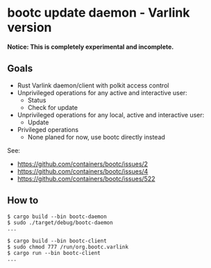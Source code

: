 # bootc update daemon - Varlink version

**Notice: This is completely experimental and incomplete.**

## Goals

- Rust Varlink daemon/client with polkit access control
- Unprivileged operations for any active and interactive user:
    - Status
    - Check for update
- Unprivileged operations for any local, active and interactive user:
    - Update
- Privileged operations
    - None planed for now, use bootc directly instead

See:
- https://github.com/containers/bootc/issues/2
- https://github.com/containers/bootc/issues/4
- https://github.com/containers/bootc/issues/522

## How to

```
$ cargo build --bin bootc-daemon
$ sudo ./target/debug/bootc-daemon
...
```

```
$ cargo build --bin bootc-client
$ sudo chmod 777 /run/org.bootc.varlink
$ cargo run --bin bootc-client
...
```

